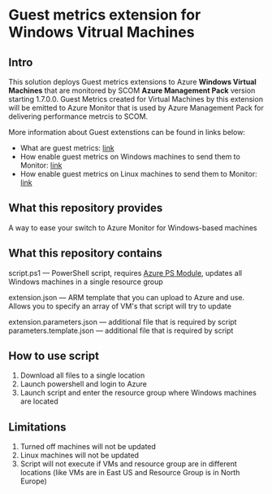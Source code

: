 # Guest metrics extension for Windows Vitrual Machines 

## Intro
This solution deploys Guest metrics extensions to Azure **Windows Virtual Machines** that are monitored by SCOM **Azure Management Pack** version starting 1.7.0.0. 
Guest Metrics created for Virtual Machines by this extension will be emitted to Azure Monitor that is used by Azure Management Pack for delivering performance metrcis to SCOM. 

More information about Guest extenstions can be found in links below:

  + What are guest metrics: [link](https://docs.microsoft.com/en-us/azure/cost-management/azure-vm-extended-metrics)
  + How enable guest metrics on Windows machines to send them to Monitor: [link](https://docs.microsoft.com/en-us/azure/azure-monitor/platform/collect-custom-metrics-guestos-resource-manager-vm)
  + How enable guest metrics on Linux machines to send them to Monitor: [link](https://docs.microsoft.com/en-us/azure/azure-monitor/platform/collect-custom-metrics-linux-telegraf)
 
## What this repository provides
A way to ease your switch to Azure Monitor for Windows-based machines

## What this repository contains
script.ps1 — PowerShell script, requires [Azure PS Module](https://docs.microsoft.com/en-us/powershell/azure/install-az-ps?view=azps-1.4.0), updates all Windows machines in a single resource group

extension.json — ARM template that you can upload to Azure and use. Allows you to specify an array of VM's that script will try to update

extension.parameters.json — additional file that is required by script
parameters.template.json — additional file that is required by script

## How to use script
  1. Download all files to a single location
  2. Launch powershell and login to Azure
  3. Launch script and enter the resource group where Windows machines are located

## Limitations
  1. Turned off machines will not be updated
  2. Linux machines will not be updated
  3. Script will not execute if VMs and resource group are in different locations (like VMs are in East US and Resource Group is in North Europe) 


